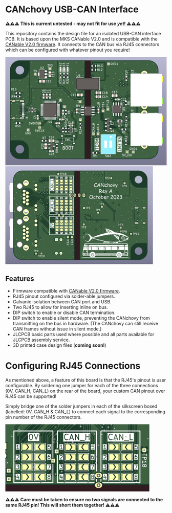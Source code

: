 # CANchovy USB-CAN Interface

__⚠⚠⚠ This is current untested - may not fit for use *yet*! ⚠⚠⚠__

This repository contains the design file for an isolated USB-CAN interface PCB. It is based upon the MKS CANable V2.0 and is compatible with the [CANable V2.0 firmware](https://github.com/normaldotcom/canable2-fw). It connects to the CAN bus via RJ45 connectors which can be configured with whatever pinout you require!


<img src="Images\PCB-Top.png" alt="PCB-Top" style="zoom: 50%;" />

<img src="Images\PCB-Bottom.png" alt="PCB-Top" style="zoom: 45%;" />

## Features

* Firmware compatible with [CANable V2.0 firmware](https://github.com/normaldotcom/canable2-fw).
* RJ45 pinout configured via solder-able jumpers.
* Galvanic isolation between CAN port and USB.
* Two RJ45 to allow for inserting inline on bus.
* DIP switch to enable or disable CAN termination.
* DIP switch to enable silent mode, preventing the CANchovy from transmitting on the bus in hardware. (The CANchovy can still receive CAN frames without issue in silent mode.)
* JLCPCB basic parts used where possible and all parts available for JLCPCB assembly service.
* 3D printed case design files (__coming soon!__)

# Configuring RJ45 Connections

As mentioned above, a feature of this board is that the RJ45's pinout is user configurable. By soldering one jumper for each of the three connections (0V, CAN_H, CAN_L) on the rear of the board, your custom CAN pinout over RJ45 can be supported!

Simply bridge one of the solder jumpers in each of the silkscreen boxed (labelled: 0V, CAN_H & CAN_L) to connect each signal to the corresponding pin number of the RJ45 connectors.

<img src="Images\PinMapping.png" alt="PCB-Top" style="zoom: 45%;" />

__⚠⚠⚠ Care must be taken to ensure no two signals are connected to the same RJ45 pin! This will short them together! ⚠⚠⚠__
